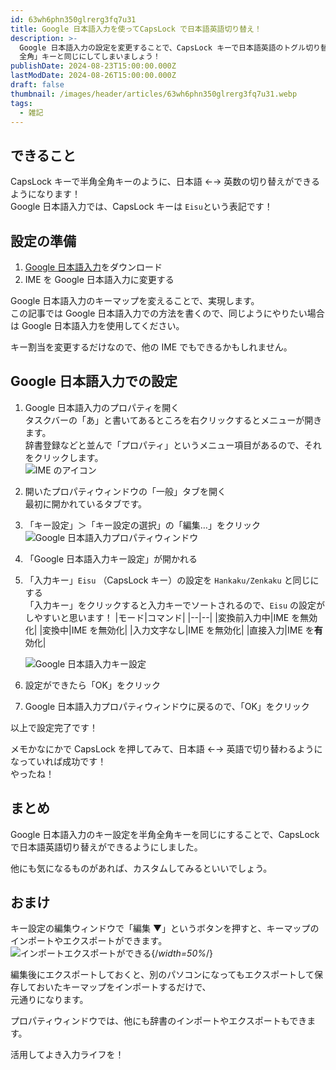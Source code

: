 ```yaml
---
id: 63wh6phn350glrerg3fq7u31
title: Google 日本語入力を使ってCapsLock で日本語英語切り替え！
description: >-
  Google 日本語入力の設定を変更することで、CapsLock キーで日本語英語のトグル切り替えができるようにします。CapsLockキーを「半角 /
  全角」キーと同じにしてしまいましょう！
publishDate: 2024-08-23T15:00:00.000Z
lastModDate: 2024-08-26T15:00:00.000Z
draft: false
thumbnail: /images/header/articles/63wh6phn350glrerg3fq7u31.webp
tags:
  - 雑記
---
```


## できること

CapsLock キーで半角全角キーのように、日本語 ←→ 英数の切り替えができるようになります！  
Google 日本語入力では、CapsLock キーは `Eisu`という表記です！

## 設定の準備

1. [Google 日本語入力](https://www.google.co.jp/ime/)をダウンロード
2. IME を Google 日本語入力に変更する

Google 日本語入力のキーマップを変えることで、実現します。  
この記事では Google 日本語入力での方法を書くので、同じようにやりたい場合は Google 日本語入力を使用してください。

<TextBlock blockType="note">
キー割当を変更するだけなので、他の IME でもできるかもしれません。
</TextBlock>

## Google 日本語入力での設定

1. Google 日本語入力のプロパティを開く  
   タスクバーの「あ」と書いてあるところを右クリックするとメニューが開きます。  
   辞書登録などと並んで「プロパティ」というメニュー項目があるので、それをクリックします。  
   ![IME のアイコン](/images/article/migrated/categories/memo/1/IME.webp)
2. 開いたプロパティウィンドウの「一般」タブを開く  
   最初に開かれているタブです。
3. 「キー設定」＞「キー設定の選択」の「編集…」をクリック  
   ![Google 日本語入力プロパティウィンドウ](/images/article/migrated/categories/memo/1/propertyWindow.webp)
4. 「Google 日本語入力キー設定」が開かれる
5. 「入力キー」`Eisu` （CapsLock キー）の設定を `Hankaku/Zenkaku` と同じにする  
   「入力キー」をクリックすると入力キーでソートされるので、`Eisu` の設定がしやすいと思います！
   |モード|コマンド|
   |--|--|
   |変換前入力中|IME を無効化|
   |変換中|IME を無効化|
   |入力文字なし|IME を無効化|
   |直接入力|IME を**有**効化|

    ![Google 日本語入力キー設定](/images/article/migrated/categories/memo/1/keySettings.webp)

6. 設定ができたら「OK」をクリック
7. Google 日本語入力プロパティウィンドウに戻るので、「OK」をクリック

以上で設定完了です！

メモかなにかで CapsLock を押してみて、日本語 ←→ 英語で切り替わるようになっていれば成功です！  
やったね！

## まとめ

Google 日本語入力のキー設定を半角全角キーを同じにすることで、CapsLock で日本語英語切り替えができるようにしました。

他にも気になるものがあれば、カスタムしてみるといいでしょう。

## おまけ

キー設定の編集ウィンドウで「編集 ▼」というボタンを押すと、キーマップのインポートやエクスポートができます。  
![インポートエクスポートができる](/images/article/migrated/categories/memo/1/importExport.webp){/*width=50%*/}

編集後にエクスポートしておくと、別のパソコンになってもエクスポートして保存しておいたキーマップをインポートするだけで、  
元通りになります。

プロパティウィンドウでは、他にも辞書のインポートやエクスポートもできます。

活用してよき入力ライフを！
